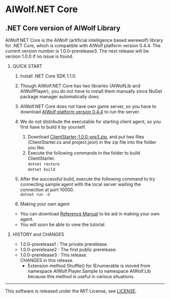# AIWolf.NET Core
## .NET Core version of AIWolf Library

AIWolf.NET Core is the AIWolf (artificial intelligence based werewolf) library for .NET Core,
which is compatible with AIWolf platform version 0.4.4.
The current version number is 1.0.0-prerelease3.
The next release will be version 1.0.0 if no issue is found.

1. QUICK START

    1. Install .NET Core SDK 1.1.0.
    2. Though AIWolf.NET Core has two libraries (AIWolfLib and AIWolfPlayer),
you do not have to install them manually since NuGet package manager automatically does.
    3. AIWolf.NET Core does not have own game server, so you have to download
[AIWolf platform version 0.4.4](http://aiwolf.org/server/)
to run the server.
    4. We do not distribute the executable for starting client agent,
so you first have to build it by yourself.
       1. Download [ClientStarter-1.0.0-pre3.zip](https://github.com/AIWolfSharp/AIWolfCore/releases/download/v1.0.0-pre3/ClientStarter-1.0.0-pre3.zip),
and put two files (ClientStarter.cs and project.json) in the zip file
into the folder you like.
       2. Execute the following commands in the folder to build ClientStarter.  
`dotnet restore`  
`dotnet build`
    5. After the successful build, execute the following command
to try connecting sample agent with the local server waiting the connection at port 10000.  
`dotnet run -d`

    6. Making your own agent

      * You can download [Reference Manual](https://github.com/AIWolfSharp/AIWolfCore/releases/download/v1.0.0-pre3/AIWolf_NET_ReferenceManual.zip) to be aid in making your own agent.
      * You will soon be able to view the tutorial.

1. HISTORY and CHANGES

    * 1.0.0-prerelease1 : The private prerelease.  
    * 1.0.0-prerelease2 : The first public prerelease.
    * 1.0.0-prerelease3 : This release.  
CHANGES in this release.
      * Extension method Shuffle() for IEnumerable is moved from namespace AIWolf.Player.Sample
to namespace AIWolf.Lib because this method is useful in various situations.

---
This software is released under the MIT License, see [LICENSE](https://github.com/AIWolfSharp/AIWolf_NET/blob/master/LICENSE).
